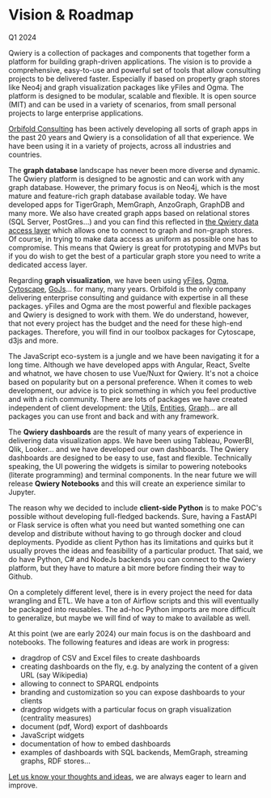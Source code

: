 # Vision &amp; Roadmap

Q1 2024

Qwiery is a collection of packages and components that together form a platform for building graph-driven applications. The vision is to provide a comprehensive, easy-to-use and powerful set of tools that allow consulting projects to be delivered faster. Especially if based on property graph stores like Neo4j and graph visualization packages like yFiles and Ogma.
The platform is designed to be modular, scalable and flexible. It is open source (MIT) and can be used in a variety of scenarios, from small personal projects to large enterprise applications.

[Orbifold Consulting](https://orbifold.net) has been actively developing all sorts of graph apps in the past 20 years and Qwiery is a consolidation of all that experience. We have been using it in a variety of projects, across all industries and countries.

The **graph database** landscape has never been more diverse and dynamic. The Qwiery platform is designed to be agnostic and can work with any graph database. However, the primary focus is on Neo4j, which is the most mature and feature-rich graph database available today. We have developed apps for TigerGraph, MemGraph, AnzoGraph, GraphDB and many more. We also have created graph apps based on relational stores (SQL Server, PostGres...) and you can find this reflected in [the Qwiery data access layer](/dal/index) which allows one to connect to graph and non-graph stores. Of course, in trying to make data access as uniform as possible one has to compromise. This means that Qwiery is great for prototyping and MVPs but if you do wish to get the best of a particular graph store you  need to write a dedicated access layer.

Regarding **graph visualization**, we have been using [yFiles](https://www.yworks.com/products/yfiles), [Ogma](https://doc.linkurious.com/ogma/latest/), [Cytoscape](http://js.cytoscape.org), [GoJs](https://gojs.net)... for many, many years. Orbifold is the only company delivering enterprise consulting and guidance with expertise in all these packages. yFiles and Ogma are the most powerful and flexible packages and Qwiery is designed to work with them. We do understand, however, that not every project has the budget and the need for these high-end packages. Therefore, you will find in our toolbox packages for Cytoscape, d3js and more.

The JavaScript eco-system is a jungle and we have been navigating it for a long time. Although we have developed apps with Angular, React, Svelte and whatnot, we have chosen to use Vue/Nuxt for Qwiery. It's not a choice based on popularity but on a personal preference. When it comes to web development, our advice is to pick something in which you feel productive and with a rich community. There are lots of packages we have created independent of client development: the [Utils](https://github.com/Qwiery/qwiery-utils), [Entities](https://github.com/Qwiery/qwiery-entities), [Graph](https://github.com/Qwiery/qwiery-graphs)... are all packages you can use front and back and with any framework.

The **Qwiery dashboards** are the result of many years of experience in delivering data visualization apps. We have been using Tableau, PowerBI, Qlik, Looker... and we have developed our own dashboards. The Qwiery dashboards are designed to be easy to use, fast and flexible. Technically speaking, the UI powering the widgets is similar to powering notebooks (literate programming) and terminal components. In the near future we will release **Qwiery Notebooks** and this will create an experience similar to Jupyter. 

The reason why we decided to include **client-side Python** is to make POC's possible without developing full-fledged backends. Sure, having a FastAPI or Flask service is often what you need but wanted something one can develop and distribute without having to go through docker and cloud deployments. Pyodide as client Python has its limitations and quirks but it usually proves the ideas and feasibility of a particular product. That said, we do have Python, C# and NodeJs backends you can connect to the Qwiery platform, but they have to mature a bit more before finding their way to Github.

On a completely different level, there is in every project the need for data wrangling and ETL. We have a ton of Airflow scripts and this will eventually be packaged into reusables. The ad-hoc Python imports are more difficult to generalize, but maybe we will find of way to make to available as well.

At this point (we are early 2024) our main focus is on the dashboard and notebooks. The following features and ideas are work in progress:

- dragdrop of CSV and Excel files to create dashboards
- creating dashboards on the fly, e.g. by analyzing the content of a given URL (say Wikipedia)
- allowing to connect to SPARQL endpoints
- branding and customization so you can expose dashboards to your clients
- dragdrop widgets with a particular focus on graph visualization (centrality measures)
- document (pdf, Word) export of dashboards
- JavaScript widgets
- documentation of how to embed dashboards
- examples of dashboards with SQL backends, MemGraph, streaming graphs, RDF stores...

[Let us know your thoughts and ideas](https://graphsandnetworks.com/contact), we are always eager to learn and improve.
 

